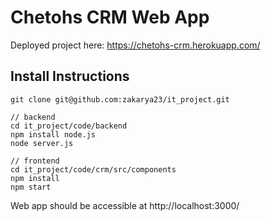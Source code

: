 # Chetohs CRM Web App

Deployed project here: https://chetohs-crm.herokuapp.com/<br>

## Install Instructions
``` 
git clone git@github.com:zakarya23/it_project.git

// backend
cd it_project/code/backend
npm install node.js 
node server.js

// frontend
cd it_project/code/crm/src/components
npm install
npm start
```

Web app should be accessible at http://localhost:3000/
